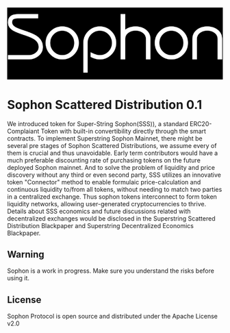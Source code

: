 ﻿![super-string.io](sophon.png)
# Sophon Scattered Distribution 0.1

We introduced token for Super-String Sophon(SSS)), a standard ERC20-Complaiant Token with built-in convertibility directly through the smart contracts. To implement Superstring Sophon Mainnet, there might be several pre stages of Sophon Scattered Distributions, we assume every of them is crucial and thus unavoidable. Early term contributors would have a much preferable discounting rate of purchasing tokens on the future deployed Sophon mainnet.
And to solve the problem of liquidity and price discovery without any third or even second party, SSS utilizes an innovative token "Connector" method to enable formulaic price-calculation and continuous liquidity to/from all tokens, without needing to match two parties in a centralized exchange. Thus sophon tokens interconnect to form token liquidity networks, allowing user-generated cryptocurrencies to thrive. Details about SSS economics and future discussions related with decentralized exchanges would be disclosed in the Superstring Scattered Distribution Blackpaper and Superstring Decentralized Economics Blackpaper.

## Warning

Sophon is a work in progress. Make sure you understand the risks before using it.

## License

Sophon Protocol is open source and distributed under the Apache License v2.0